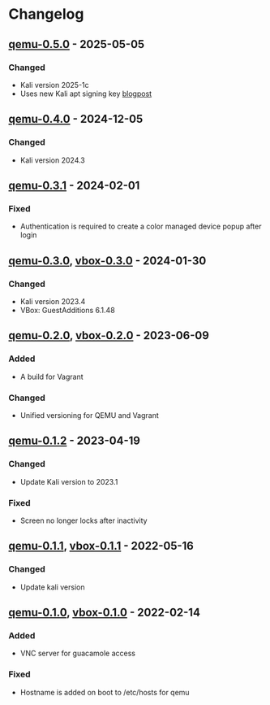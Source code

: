 # Changelog

## [qemu-0.5.0] - 2025-05-05
### Changed
- Kali version 2025-1c
- Uses new Kali apt signing key [blogpost](https://www.kali.org/blog/new-kali-archive-signing-key/)

## [qemu-0.4.0] - 2024-12-05
### Changed
- Kali version 2024.3

## [qemu-0.3.1] - 2024-02-01
### Fixed
- Authentication is required to create a color managed device popup after login

## [qemu-0.3.0], [vbox-0.3.0] - 2024-01-30
### Changed
- Kali version 2023.4
- VBox: GuestAdditions 6.1.48

## [qemu-0.2.0], [vbox-0.2.0] - 2023-06-09
### Added
- A build for Vagrant
### Changed
- Unified versioning for QEMU and Vagrant

## [qemu-0.1.2] - 2023-04-19
### Changed
- Update Kali version to 2023.1
### Fixed
- Screen no longer locks after inactivity

## [qemu-0.1.1], [vbox-0.1.1] - 2022-05-16
### Changed
- Update kali version

## [qemu-0.1.0], [vbox-0.1.0] - 2022-02-14
### Added
- VNC server for guacamole access
### Fixed
- Hostname is added on boot to /etc/hosts for qemu

[qemu-0.1.0]: https://github.com/cyberrangecz/image-kali/releases/tag/qemu-0.1.0
[vbox-0.1.0]: https://github.com/cyberrangecz/image-kali/releases/tag/vbox-0.1.0
[qemu-0.1.1]: https://github.com/cyberrangecz/image-kali/releases/tag/qemu-0.1.1
[vbox-0.1.1]: https://github.com/cyberrangecz/image-kali/releases/tag/vbox-0.1.1
[qemu-0.1.2]: https://github.com/cyberrangecz/image-kali/releases/tag/qemu-0.1.2
[vbox-0.2.0]: https://github.com/cyberrangecz/image-kali/releases/tag/vbox-0.2.0
[qemu-0.2.0]: https://github.com/cyberrangecz/image-kali/releases/tag/qemu-0.2.0
[vbox-0.3.0]: https://github.com/cyberrangecz/image-kali/releases/tag/vbox-0.3.0
[qemu-0.3.0]: https://github.com/cyberrangecz/image-kali/releases/tag/qemu-0.3.0
[qemu-0.3.1]: https://github.com/cyberrangecz/image-kali/releases/tag/qemu-0.3.1
[qemu-0.4.0]: https://github.com/cyberrangecz/image-kali/releases/tag/qemu-0.4.0
[qemu-0.5.0]: https://github.com/cyberrangecz/image-kali/releases/tag/qemu-0.5.0
